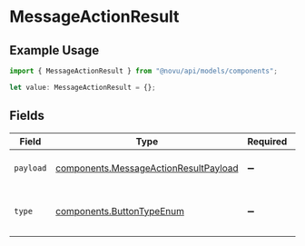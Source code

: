 # MessageActionResult

## Example Usage

```typescript
import { MessageActionResult } from "@novu/api/models/components";

let value: MessageActionResult = {};
```

## Fields

| Field                                                                                          | Type                                                                                           | Required                                                                                       | Description                                                                                    |
| ---------------------------------------------------------------------------------------------- | ---------------------------------------------------------------------------------------------- | ---------------------------------------------------------------------------------------------- | ---------------------------------------------------------------------------------------------- |
| `payload`                                                                                      | [components.MessageActionResultPayload](../../models/components/messageactionresultpayload.md) | :heavy_minus_sign:                                                                             | Payload of the action result                                                                   |
| `type`                                                                                         | [components.ButtonTypeEnum](../../models/components/buttontypeenum.md)                         | :heavy_minus_sign:                                                                             | Type of button for the action result                                                           |